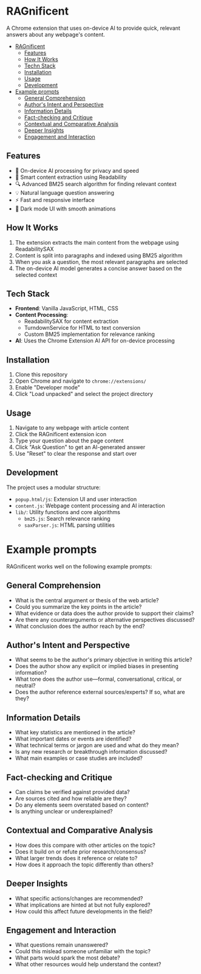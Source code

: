 # RAGnificent

A Chrome extension that uses on-device AI to provide quick, relevant answers about any webpage's content.

<!-- TOC -->
* [RAGnificent](#ragnificent)
  * [Features](#features)
  * [How It Works](#how-it-works)
  * [Techn Stack](#techn-stack)
  * [Installation](#installation)
  * [Usage](#usage)
  * [Development](#development)
* [Example prompts](#example-prompts)
  * [General Comprehension](#general-comprehension)
  * [Author's Intent and Perspective](#authors-intent-and-perspective-)
  * [Information Details](#information-details)
  * [Fact-checking and Critique](#fact-checking-and-critique)
  * [Contextual and Comparative Analysis](#contextual-and-comparative-analysis)
  * [Deeper Insights](#deeper-insights)
  * [Engagement and Interaction](#engagement-and-interaction)
<!-- TOC -->

## Features

- 🤖 On-device AI processing for privacy and speed
- 🎯 Smart content extraction using Readability
- 🔍 Advanced BM25 search algorithm for finding relevant context
- 💡 Natural language question answering
- ⚡ Fast and responsive interface
- 🎨 Dark mode UI with smooth animations

## How It Works

1. The extension extracts the main content from the webpage using ReadabilitySAX
2. Content is split into paragraphs and indexed using BM25 algorithm
3. When you ask a question, the most relevant paragraphs are selected
4. The on-device AI model generates a concise answer based on the selected context

## Tech Stack

- **Frontend**: Vanilla JavaScript, HTML, CSS
- **Content Processing**: 
  - ReadabilitySAX for content extraction
  - TurndownService for HTML to text conversion
  - Custom BM25 implementation for relevance ranking
- **AI**: Uses the Chrome Extension AI API for on-device processing

## Installation

1. Clone this repository
2. Open Chrome and navigate to `chrome://extensions/`
3. Enable "Developer mode"
4. Click "Load unpacked" and select the project directory

## Usage

1. Navigate to any webpage with article content
2. Click the RAGnificent extension icon
3. Type your question about the page content
4. Click "Ask Question" to get an AI-generated answer
5. Use "Reset" to clear the response and start over

## Development

The project uses a modular structure:
- `popup.html/js`: Extension UI and user interaction
- `content.js`: Webpage content processing and AI interaction
- `lib/`: Utility functions and core algorithms
  - `bm25.js`: Search relevance ranking
  - `saxParser.js`: HTML parsing utilities

# Example prompts

RAGnificent works well on the following example prompts:

## General Comprehension

- What is the central argument or thesis of the web article?
- Could you summarize the key points in the article? 
- What evidence or data does the author provide to support their claims?
- Are there any counterarguments or alternative perspectives discussed?
- What conclusion does the author reach by the end?

## Author's Intent and Perspective 

- What seems to be the author's primary objective in writing this article?
- Does the author show any explicit or implied biases in presenting information?
- What tone does the author use—formal, conversational, critical, or neutral?
- Does the author reference external sources/experts? If so, what are they?

## Information Details

- What key statistics are mentioned in the article?
- What important dates or events are identified?
- What technical terms or jargon are used and what do they mean? 
- Is any new research or breakthrough information discussed?
- What main examples or case studies are included?

## Fact-checking and Critique

- Can claims be verified against provided data?
- Are sources cited and how reliable are they?
- Do any elements seem overstated based on content?
- Is anything unclear or underexplained?

## Contextual and Comparative Analysis

- How does this compare with other articles on the topic?
- Does it build on or refute prior research/consensus?
- What larger trends does it reference or relate to?
- How does it approach the topic differently than others?

## Deeper Insights

- What specific actions/changes are recommended?
- What implications are hinted at but not fully explored?
- How could this affect future developments in the field?

## Engagement and Interaction

- What questions remain unanswered?
- Could this mislead someone unfamiliar with the topic?
- What parts would spark the most debate?
- What other resources would help understand the context?
